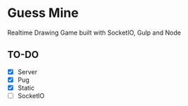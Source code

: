 # Guess Mine

Realtime Drawing Game built with SocketIO, Gulp and Node

## TO-DO

- [x] Server
- [x] Pug
- [x] Static
- [ ] SocketIO
